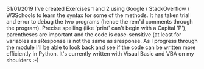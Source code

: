 31/01/2019 I've created Exercises 1 and 2 using Google / StackOverflow / W3Schools to learn the syntax for some of the methods. It has taken trial and error to debug the two programs (hence the rem'd comments through the program). Precise spelling (like 'print' can't begin with a Capital 'P'), parentheses are important and the code is case-sensitive (at least for variables as sResponse is not the same as sresponse. As I progress through the module I'll be able to look back and see if the code can be written more efficiently in Python. It's currently written with Visual Basic and VBA on my shoulders :-)
